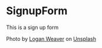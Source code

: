 # SignupForm
This is a sign up form

Photo by [Logan Weaver](https://unsplash.com/fr/@lgnwvr) on [Unsplash](https://unsplash.com/fr/photos/un-groupe-de-personnes-debout-au-sommet-dune-pente-enneigee-bpauGYEueL8)
